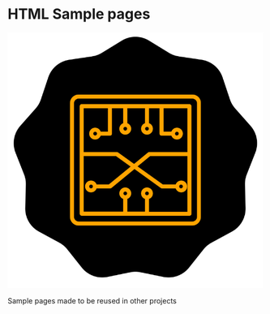 # HTML Sample pages

<div>
<img src="./eugene/eugene.svg" />
</div>

Sample pages made to be reused in other projects